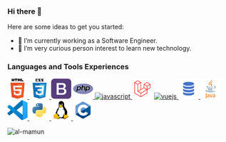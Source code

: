 ### Hi there 👋

<!--
**abdullahmamunn/abdullahmamunn** is a ✨ _special_ ✨ repository because its `README.md` (this file) appears on your GitHub profile.
-->
Here are some ideas to get you started:

- 🔭 I’m currently working as a Software Engineer. 
- 🌱 I’m very curious person interest to learn new technology.

### Languages and Tools Experiences 

<p align="left">
<a href="https://www.w3schools.com/html/" target = "_blank">
  <img src="https://raw.githubusercontent.com/github/explore/80688e429a7d4ef2fca1e82350fe8e3517d3494d/topics/html/html.png" alt="html" width="45" height="45"  />
</a>
<a href="https://www.w3schools.com/css/" target="_blank">
  <img src="https://raw.githubusercontent.com/github/explore/80688e429a7d4ef2fca1e82350fe8e3517d3494d/topics/css/css.png" alt="css" width="45" height="45" />
</a
<a href="https://getbootstrap.com/" target="_blank">
  <img src="https://raw.githubusercontent.com/github/explore/80688e429a7d4ef2fca1e82350fe8e3517d3494d/topics/bootstrap/bootstrap.png" alt="bootstrap" width="45" height="45" />
</a>
<a href="https://www.php.net/" target="_blank">
    <img src="https://raw.githubusercontent.com/github/explore/80688e429a7d4ef2fca1e82350fe8e3517d3494d/topics/php/php.png" alt="php" width="45" height="45" />
</a>
<a href="https://developer.mozilla.org/en-US/docs/Web/JavaScript" target="_blank"> 
  <img src="https://img.icons8.com/color/48/000000/javascript.png" alt="javascript" width="45" height="45"/> 
</a>
<a href="https://laravel.com/" target="_blank"> 
   <img src="https://raw.githubusercontent.com/github/explore/80688e429a7d4ef2fca1e82350fe8e3517d3494d/topics/laravel/laravel.png" alt="laravel" width="45" height="45"/></a>

<a href="https://vuejs.org/" target="_blank"> 
  <img src="https://img.icons8.com/color/48/000000/vue-js.png" alt="vuejs" width="45" height="45"/> 
</a>
 <a href="https://www.mysql.com/" target="_blank">
    <img src="https://raw.githubusercontent.com/github/explore/80688e429a7d4ef2fca1e82350fe8e3517d3494d/topics/sql/sql.png" alt="sql" width="45" height="45" />
</a>
<a href="https://www.java.com/en/" target="_blank">
  <img src="https://raw.githubusercontent.com/github/explore/80688e429a7d4ef2fca1e82350fe8e3517d3494d/topics/java/java.png" alt="java" width="45" height="45" />
</a>
<a href="https://code.visualstudio.com/" target="_blank">
  <img src="https://raw.githubusercontent.com/github/explore/80688e429a7d4ef2fca1e82350fe8e3517d3494d/topics/visual-studio-code/visual-studio-code.png" alt="vscode" wwidth="45" height="45" />
</a>
  <a href="https://www.python.org/" target="_blank">
  <img src="https://raw.githubusercontent.com/github/explore/80688e429a7d4ef2fca1e82350fe8e3517d3494d/topics/python/python.png" alt="python" width="45" height="45" />
</a>
  <a href="https://www.linux.org/" target="_blank">
  <img src="https://raw.githubusercontent.com/github/explore/80688e429a7d4ef2fca1e82350fe8e3517d3494d/topics/linux/linux.png" alt="linux" width="45" height="45" />
</a>
  <a href="https://www.tutorialspoint.com/cprogramming/index.htm" target="_blank">
  <img src="https://raw.githubusercontent.com/github/explore/80688e429a7d4ef2fca1e82350fe8e3517d3494d/topics/c/c.png" alt="c" width="45" height="45" />
</a>
</p>
<img src="https://komarev.com/ghpvc/?username=abdullahmamunn&color=blueviolet" alt="al-mamun" />
